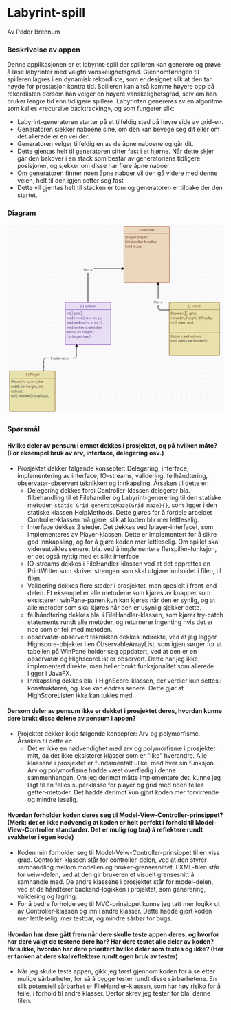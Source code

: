 # Labyrint-spill #

Av Peder Brennum

### Beskrivelse av appen ###

Denne applikasjonen er et labyrint-spill der spilleren kan generere og prøve å løse labyrinter med valgfri vanskelighetsgrad. Gjennomføringen til spilleren lagres i en dynamisk rekordliste, som er designet slik at den tar høyde for prestasjon kontra tid. Spilleren kan altså komme høyere opp på rekordlisten dersom han velger en høyere vanskelighetsgrad, selv om han bruker lengre tid enn tidligere spillere. Labyrinten genereres av en algoritme som kalles «recursive backtracking», og som fungerer slik:

* Labyrint-generatoren starter på et tilfeldig sted på høyre side av grid-en.
* Generatoren sjekker naboene sine, om den kan bevege seg dit eller om det allerede er en vei der.
* Generatoren velger tilfeldig en av de åpne naboene og går dit.
* Dette gjentas helt til generatoren sitter fast i et hjørne. Når dette skjer går den bakover i en stack som består av generatoriens tidligere posisjoner, og sjekker om disse har flere åpne naboer.
* Om generatoren finner noen åpne naboer vil den gå videre med denne veien, helt til den igjen setter seg fast
* Dette vil gjentas helt til stacken er tom og generatoren er tilbake der den startet.

### Diagram ###

![objekt-diagram](src\main\resources\mazeGame\diagram.png)

### Spørsmål ###

#### Hvilke deler av pensum i emnet dekkes i prosjektet, og på hvilken måte? (For eksempel bruk av arv, interface, delegering osv.) ####

* Prosjektet dekker følgende konsepter: Delegering, interface, implementering av interface, IO-streams, validering, feilhåndtering, observatør-observert teknikken og innkapsling. Årsaken til dette er:
  * Delegering dekkes fordi Controller-klassen delegerer bla. filbehandling til et Filehandler og Labyrint-generering til den statiske metoden `static Grid generateMaze(Grid maze){}`, som ligger i den statiske klassen HelpMethods. Dette gjøres for å fordele arbeidet Controller-klassen må gjøre, slik at koden blir mer lettleselig.
  * Interface dekkes 2 steder. Det dekkes ved Iplayer-interfacet, som implementeres av Player-klassen. Dette er implementert for å sikre god innkapsling, og for å gjøre koden mer lettleselig. Om spillet skal videreutvikles senere, bla. ved å implementere flerspiller-funksjon, er det også nyttig med et slikt interface
  * IO-streams dekkes i FileHandler-klassen ved at det opprettes en PrintWriter som skriver strengen som skal utgjøre innholdet i filen, til filen.
  * Validering dekkes flere steder i prosjektet, men spesielt i front-end delen. Et eksempel er alle metodene som kjøres av knapper som eksisterer i winPane-panen kun kan kjøres når den er synlig, og at alle metoder som skal kjøres når den er usynlig sjekker dette.
  * feilhåndtering dekkes bla. i FileHandler-klassen, som kjører try-catch statements rundt alle metoder, og returnerer ingenting hvis det er noe som er feil med metoden.
  * observatør-observert teknikken dekkes indirekte, ved at jeg legger Highscore-objekter i en ObservableArrayList, som igjen sørger for at tabellen på WinPane holder seg oppdatert, ved at den er en observatør og HighscoreList er observert. Dette har jeg ikke implementert direkte, men heller brukt funksjonalitet som allerede ligger i JavaFX.
  * Innkapsling dekkes bla. i HighScore-klassen, der verdier kun settes i konstruktøren, og ikke kan endres senere. Dette gjør at HighScoreListen ikke kan tukles med.

#### Dersom deler av pensum ikke er dekket i prosjektet deres, hvordan kunne dere brukt disse delene av pensum i appen? ####

* Projektet dekker ikkje følgende konsepter: Arv og polymorfisme. Årsaken til dette er:
  * Det er ikke en nødvendighet med arv og polymorfisme i prosjektet mitt, da det ikke eksisterer klasser som er "like" hverandre. Alle klassene i prosjektet er fundamentalt ulike, med hver sin funksjon. Arv og polymorfisme hadde væet overflødig i denne sammenhengen. Om jeg derimot måtte implementere det, kunne jeg lagt til en felles superklasse for player og grid med noen felles getter-metoder. Det hadde derimot kun gjort koden mer forvirrende og mindre leselig.

#### Hvordan forholder koden deres seg til Model-View-Controller-prinsippet? (Merk: det er ikke nødvendig at koden er helt perfekt i forhold til Model-View-Controller standarder. Det er mulig (og bra) å reflektere rundt svakheter i egen kode) ####

* Koden min forholder seg til Model-Veiw-Controller-prinsippet til en viss grad. Controller-klassen står for controller-delen, ved at den styrer samhandling mellom modellen og bruker-grensesnittet. FXML-filen står for veiw-delen, ved at den gir brukeren et visuelt grensesnitt å samhandle med. De andre klassene i prosjektet står for model-delen, ved at de håndterer backend-logikken i projektet, som generering, validering og lagring.
* For å bedre forholde seg til MVC-prinsippet kunne jeg tatt mer logikk ut av Controller-klassen og inn i andre klasser. Dette hadde gjort koden mer lettleselig, mer testbar, og mindre sårbar for bugs.

#### Hvordan har dere gått frem når dere skulle teste appen deres, og hvorfor har dere valgt de testene dere har? Har dere testet alle deler av koden? Hvis ikke, hvordan har dere prioritert hvilke deler som testes og ikke? (Her er tanken at dere skal reflektere rundt egen bruk av tester) ####

* Når jeg skulle teste appen, gikk jeg først gjennom koden for å se etter mulige sårbarheter, for så å bygge tester rundt disse sårbarhetene. En slik potensiell sårbarhet er FileHandler-klassen, som har høy risiko for å feile, i forhold til andre klasser. Derfor skrev jeg tester for bla. denne filen.
